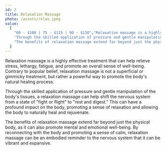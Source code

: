 ```yaml
---
id: 2
title: Relaxation Massage
photo: /assets/relax.jpeg
value:
  [
    "60 - $100 | 75 - $115 | 90 - $130","Relaxation massage is a highly effective treatment that can help relieve stress, lethargy, fatigue, and promote an overall sense of well-being. Contrary to popular belief, relaxation massage is not a superficial or gimmicky treatment, but rather a powerful way to promote the body's natural healing process.",
    'Through the skilled application of pressure and gentle manipulation of the body''s tissues, a relaxation massage can help shift the nervous system from a state of "fight or flight" to "rest and digest." This can have a profound impact on the body, promoting a sense of relaxation and allowing the body to naturally heal and rejuvenate.',
    "The benefits of relaxation massage extend far beyond just the physical body, as it can also promote mental and emotional well-being. By reconnecting with the body and promoting a sense of calm, relaxation massage can be an embodied reminder to the nervous system that it can be vibrant and expansive.",
  ]
---
```


Relaxation massage is a highly effective treatment that can help relieve stress, lethargy, fatigue, and promote an overall sense of well-being. Contrary to popular belief, relaxation massage is not a superficial or gimmicky treatment, but rather a powerful way to promote the body's natural healing process.

Through the skilled application of pressure and gentle manipulation of the body's tissues, a relaxation massage can help shift the nervous system from a state of "fight or flight" to "rest and digest." This can have a profound impact on the body, promoting a sense of relaxation and allowing the body to naturally heal and rejuvenate.

The benefits of relaxation massage extend far beyond just the physical body, as it can also promote mental and emotional well-being. By reconnecting with the body and promoting a sense of calm, relaxation massage can be an embodied reminder to the nervous system that it can be vibrant and expansive.
